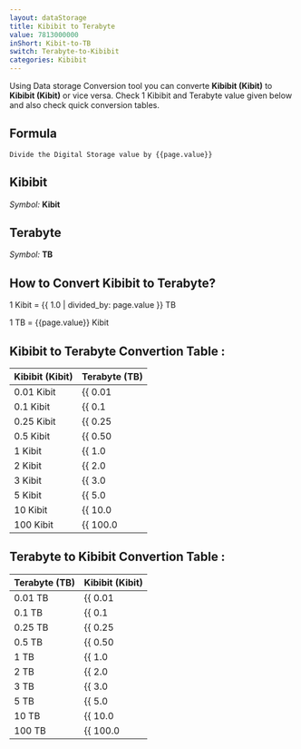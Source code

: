 ```yaml
---
layout: dataStorage
title: Kibibit to Terabyte
value: 7813000000
inShort: Kibit-to-TB
switch: Terabyte-to-Kibibit
categories: Kibibit
---
```


Using Data storage Conversion tool you can converte **Kibibit (Kibit)** to **Kibibit (Kibit)** or vice versa. Check 1 Kibibit and Terabyte value given below and also check quick conversion tables.

## Formula
`Divide the Digital Storage value by {{page.value}}`

## Kibibit
*Symbol:* **Kibit**

## Terabyte
*Symbol:* **TB**

## How to Convert Kibibit to Terabyte?

1 Kibit = {{ 1.0 | divided_by: page.value }} TB

1 TB = {{page.value}} Kibit


## Kibibit to Terabyte Convertion Table :

| Kibibit (Kibit) | Terabyte (TB) |
| ---- | ---- |
| 0.01 Kibit | {{ 0.01 | divided_by: page.value }} TB |
| 0.1 Kibit | {{ 0.1 | divided_by: page.value }} TB |
| 0.25 Kibit | {{ 0.25 | divided_by: page.value }} TB |
| 0.5 Kibit | {{ 0.50 | divided_by: page.value }} TB |
| 1 Kibit | {{ 1.0 | divided_by: page.value }} TB |
| 2 Kibit | {{ 2.0 | divided_by: page.value }} TB |
| 3 Kibit | {{ 3.0 | divided_by: page.value }} TB |
| 5 Kibit | {{ 5.0 | divided_by: page.value }} TB |
| 10 Kibit | {{ 10.0 | divided_by: page.value }} TB |
| 100 Kibit | {{ 100.0 | divided_by: page.value }} TB |

## Terabyte to Kibibit Convertion Table :

| Terabyte (TB) | Kibibit (Kibit) |
| ---- | ---- |
| 0.01 TB | {{ 0.01 | times: page.value }} Kibit |
| 0.1 TB | {{ 0.1 | times: page.value }} Kibit |
| 0.25 TB | {{ 0.25 | times: page.value }} Kibit |
| 0.5 TB | {{ 0.50 | times: page.value }} Kibit |
| 1 TB | {{ 1.0 | times: page.value }} Kibit |
| 2 TB | {{ 2.0 | times: page.value }} Kibit |
| 3 TB | {{ 3.0 | times: page.value }} Kibit |
| 5 TB | {{ 5.0 | times: page.value }} Kibit |
| 10 TB | {{ 10.0 | times: page.value }} Kibit |
| 100 TB | {{ 100.0 | times: page.value }} Kibit |


<script>
document.getElementById('selectInput')[3].selected = true
document.getElementById('selectOutput')[16].selected = true
</script>
